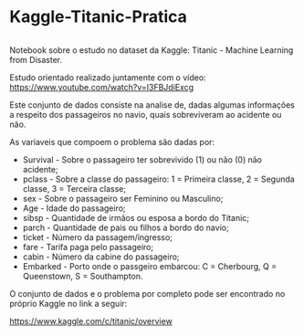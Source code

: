 # Kaggle-Titanic-Pratica

<img source="https://www.kaggle.com/static/images/site-logo.png">

Notebook sobre o estudo no dataset da Kaggle: Titanic - Machine Learning from Disaster.

Estudo orientado realizado juntamente com o vídeo: https://www.youtube.com/watch?v=I3FBJdiExcg

Este conjunto de dados consiste na analise de, dadas algumas informações a respeito dos passageiros no navio, quais sobreviveram ao acidente ou não.

As variaveis que compoem o problema são dadas por:

* Survival - Sobre o passageiro ter sobrevivido (1) ou não (0) não acidente;
* pclass - Sobre a classe do passageiro: 1 = Primeira classe, 2 = Segunda classe, 3 = Terceira classe;
* sex - Sobre o passageiro ser Feminino ou Masculino;
* Age - Idade do passageiro;
* sibsp - Quantidade de irmãos ou esposa a bordo do Titanic;
* parch - Quantidade de pais ou filhos a bordo do navio;
* ticket - Número da passagem/ingresso;
* fare - Tarifa paga pelo passageiro;
* cabin - Número da cabine do passageiro;
* Embarked - Porto onde o passgeiro embarcou: C = Cherbourg, Q = Queenstown, S = Southampton.

O conjunto de dados e o problema por completo pode ser encontrado no próprio Kaggle no link a seguir:

https://www.kaggle.com/c/titanic/overview

